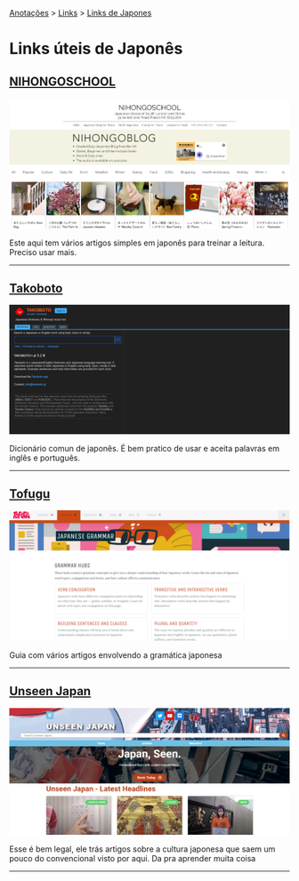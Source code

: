 <link rel="stylesheet" type="text/css" href="../CSS/dark-theme.css">

[Anotações](../) > [Links](./Index.md) > [Links de Japones](./LinksJapones.md)

# Links úteis de Japonês

## [NIHONGOSCHOOL](https://www.nihongoschool.co.uk/nihongoblog)

![](./assets/nihongoschool.png)

Este aqui tem vários artigos simples em japonês para treinar a leitura. Preciso usar mais.

---------

## [Takoboto](https://takoboto.jp/)

![](./assets/takoboto.png)

Dicionário comun de japonês. É bem pratico de usar e aceita palavras em inglês e português.

----------

## [Tofugu](https://www.tofugu.com/japanese-grammar/)

![](./assets/tofugu.png)

Guia com vários artigos envolvendo a gramática japonesa

-----------

## [Unseen Japan](https://unseen-japan.com/)

![](./assets/unseenjapan.png)

Esse é bem legal, ele trás artigos sobre a cultura japonesa que saem um pouco do convencional visto por aqui. Da pra aprender muita coisa

--------




